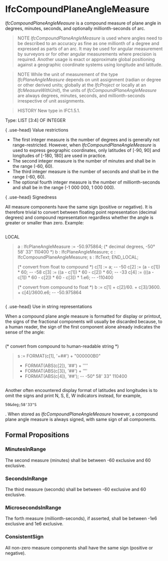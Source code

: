 # IfcCompoundPlaneAngleMeasure

_IfcCompoundPlaneAngleMeasure_ is a compound measure of plane angle in degrees, minutes, seconds, and optionally millionth-seconds of arc.

> NOTE _IfcCompoundPlaneAngleMeasure_ is used where angles need to be described to an accuracy as fine as one millionth of a degree and expressed as parts of an arc. It may be used for angular measurement by surveyors or for other angular measurements where precision is required. Another usage is exact or approximate global positioning against a geographic coordinate systems using longitude and latitude.

> NOTE While the unit of measurement of the type _IfcPlaneAngleMeasure_ depends on unit assignment (radian or degree or other derived units; globally at the _IfcProject_ or locally at an _IfcMeasureWithUnit_), the units of _IfcCompoundPlaneAngleMeasure_ are always degrees, minutes, seconds, and millionth-seconds irrespective of unit assignments.

> HISTORY New type in IFC1.5.1.

Type: LIST [3:4] OF INTEGER

{ .use-head}
Value restrictions

* The first integer measure is the number of degrees and is generally not range-restricted. However, when _IfcCompoundPlaneAngleMeasure_ is used to express geographic coordinates, only latitudes of [-90, 90] and longitudes of [-180, 180] are used in practice.
* The second integer measure is the number of minutes and shall be in the range (-60, 60).
* The third integer measure is the number of seconds and shall be in the range (-60, 60).
* The optional fourth integer measure is the number of millionth-seconds and shall be in the range (-1 000 000, 1 000 000).

{ .use-head}
Signedness

All measure components have the same sign (positive or negative). It is therefore trivial to convert between floating point representation (decimal degrees) and compound representation regardless whether the angle is greater or smaller than zero. Example:

>
> ```
>
LOCAL
> a : IfcPlaneAngleMeasure := -50.975864; (\* decimal degrees, -50&deg; 58' 33" 110400 \*)
> b : IfcPlaneAngleMeasure;
> c : IfcCompoundPlaneAngleMeasure;
> s : IfcText;
> END_LOCAL;
>
> (\* convert from float to compound \*)
> c[1] := a; -- -50
> c[2] := (a - c[1]) \* 60; -- -58
> c[3] := ((a - c[1]) \* 60 - c[2]) \* 60; -- -33
> c[4] := (((a - c[1]) \* 60 - c[2]) \* 60 - c[3]) \* 1.e6; -- -110400
>
> (\* convert from compound to float \*)
> b := c[1] + c[2]/60. + c[3]/3600. + c[4]/3600.e6; -- -50.975864
>
> ```


{ .use-head}
Use in string representations

When a compound plane angle measure is formatted for display or printout, the signs of the fractional components will usually be discarded because, to a human reader, the sign of the first component alone already indicates the sense of the angle:

>
> ```
>
(\* convert from compound to human-readable string \*)
> s := FORMAT(c[1], '+##') + "000000B0"
> + FORMAT(ABS(c[2]), '##') + ''''
> + FORMAT(ABS(c[3]), '##') + '"'
> + FORMAT(ABS(c[4]), '##'); -- -50&deg; 58' 33" 110400

> ```


Another often encountered display format of latitudes and longitudes is to omit the signs and print N, S, E, W indicators instead, for example,
```
50&deg;58'33"S
```
. When stored as _IfcCompoundPlaneAngleMeasure_ however, a compound plane angle measure is always signed, with same sign of all components.

## Formal Propositions

### MinutesInRange
The second measure (minutes) shall be between -60 exclusive and 60 exclusive.

### SecondsInRange
The third measure (seconds) shall be between -60 exclusive and 60 exclusive.

### MicrosecondsInRange
The forth measure (millionth-seconds), if asserted, shall be between -1e6 exclusive and 1e6 exclusive.

### ConsistentSign
All non-zero measure components shall have the same sign (positive or negative).
